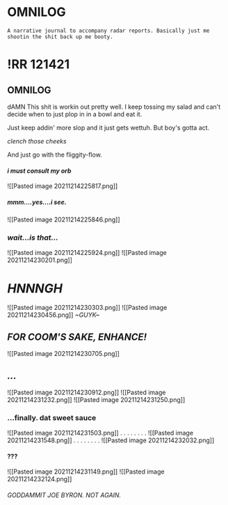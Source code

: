 # OMNILOG
    A narrative journal to accompany radar reports. Basically just me shootin the shit back up me booty.
    
# !RR 121421
## OMNILOG 
dAMN This shit is workin out pretty well. 
I keep tossing my salad and can't decide when to just plop in in a bowl and eat it. 

Just keep addin' more slop and it just gets wettuh. 
But boy's gotta act. 

*clench those cheeks*

And just go with the fliggity-flow. 

#### *i must consult my orb*

![[Pasted image 20211214225817.png]]

##### mmm....yes....i see. 
![[Pasted image 20211214225846.png]]

### *wait...is that...*

![[Pasted image 20211214225924.png]]
![[Pasted image 20211214230201.png]]

# *HNNNGH*


![[Pasted image 20211214230303.png]]
![[Pasted image 20211214230456.png]] *~GUYK~*
## *FOR COOM'S SAKE, ENHANCE!*
![[Pasted image 20211214230705.png]]
## *...*
![[Pasted image 20211214230912.png]] 
![[Pasted image 20211214231232.png]]
![[Pasted image 20211214231250.png]]
### ...finally. dat sweet sauce
![[Pasted image 20211214231503.png]]
.
.
.
.
.
.
.
.
![[Pasted image 20211214231548.png]]
.
.
.
.
.
.
.
.
![[Pasted image 20211214232032.png]]
#### ???
![[Pasted image 20211214231149.png]]
![[Pasted image 20211214232124.png]]
###### GODDAMMIT JOE BYRON. NOT AGAIN.






